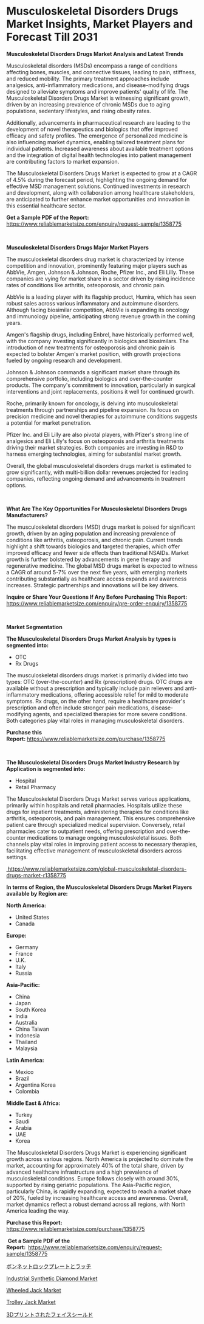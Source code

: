 <p><h1>Musculoskeletal Disorders Drugs Market Insights, Market Players and Forecast Till 2031</h1></p><p><strong>Musculoskeletal Disorders Drugs Market Analysis and Latest Trends</strong></p>
<p><p>Musculoskeletal disorders (MSDs) encompass a range of conditions affecting bones, muscles, and connective tissues, leading to pain, stiffness, and reduced mobility. The primary treatment approaches include analgesics, anti-inflammatory medications, and disease-modifying drugs designed to alleviate symptoms and improve patients' quality of life. The Musculoskeletal Disorders Drugs Market is witnessing significant growth, driven by an increasing prevalence of chronic MSDs due to aging populations, sedentary lifestyles, and rising obesity rates. </p><p>Additionally, advancements in pharmaceutical research are leading to the development of novel therapeutics and biologics that offer improved efficacy and safety profiles. The emergence of personalized medicine is also influencing market dynamics, enabling tailored treatment plans for individual patients. Increased awareness about available treatment options and the integration of digital health technologies into patient management are contributing factors to market expansion. </p><p>The Musculoskeletal Disorders Drugs Market is expected to grow at a CAGR of 4.5% during the forecast period, highlighting the ongoing demand for effective MSD management solutions. Continued investments in research and development, along with collaboration among healthcare stakeholders, are anticipated to further enhance market opportunities and innovation in this essential healthcare sector.</p></p>
<p><strong>Get a Sample PDF of the Report:&nbsp;</strong> <a href="https://www.reliablemarketsize.com/enquiry/request-sample/1358775">https://www.reliablemarketsize.com/enquiry/request-sample/1358775</a></p>
<p>&nbsp;</p>
<p><strong>Musculoskeletal Disorders Drugs Major Market Players</strong></p>
<p><p>The musculoskeletal disorders drug market is characterized by intense competition and innovation, prominently featuring major players such as AbbVie, Amgen, Johnson & Johnson, Roche, Pfizer Inc., and Eli Lilly. These companies are vying for market share in a sector driven by rising incidence rates of conditions like arthritis, osteoporosis, and chronic pain.</p><p>AbbVie is a leading player with its flagship product, Humira, which has seen robust sales across various inflammatory and autoimmune disorders. Although facing biosimilar competition, AbbVie is expanding its oncology and immunology pipeline, anticipating strong revenue growth in the coming years.</p><p>Amgen's flagship drugs, including Enbrel, have historically performed well, with the company investing significantly in biologics and biosimilars. The introduction of new treatments for osteoporosis and chronic pain is expected to bolster Amgen's market position, with growth projections fueled by ongoing research and development.</p><p>Johnson & Johnson commands a significant market share through its comprehensive portfolio, including biologics and over-the-counter products. The company's commitment to innovation, particularly in surgical interventions and joint replacements, positions it well for continued growth.</p><p>Roche, primarily known for oncology, is delving into musculoskeletal treatments through partnerships and pipeline expansion. Its focus on precision medicine and novel therapies for autoimmune conditions suggests a potential for market penetration.</p><p>Pfizer Inc. and Eli Lilly are also pivotal players, with Pfizer's strong line of analgesics and Eli Lilly's focus on osteoporosis and arthritis treatments driving their market strategies. Both companies are investing in R&D to harness emerging technologies, aiming for substantial market growth.</p><p>Overall, the global musculoskeletal disorders drugs market is estimated to grow significantly, with multi-billion dollar revenues projected for leading companies, reflecting ongoing demand and advancements in treatment options.</p></p>
<p>&nbsp;</p>
<p><strong>What Are The Key Opportunities For Musculoskeletal Disorders Drugs Manufacturers?</strong></p>
<p><p>The musculoskeletal disorders (MSD) drugs market is poised for significant growth, driven by an aging population and increasing prevalence of conditions like arthritis, osteoporosis, and chronic pain. Current trends highlight a shift towards biologics and targeted therapies, which offer improved efficacy and fewer side effects than traditional NSAIDs. Market growth is further bolstered by advancements in gene therapy and regenerative medicine. The global MSD drugs market is expected to witness a CAGR of around 5-7% over the next five years, with emerging markets contributing substantially as healthcare access expands and awareness increases. Strategic partnerships and innovations will be key drivers.</p></p>
<p><strong>Inquire or Share Your Questions If Any Before Purchasing This Report:</strong> <a href="https://www.reliablemarketsize.com/enquiry/pre-order-enquiry/1358775">https://www.reliablemarketsize.com/enquiry/pre-order-enquiry/1358775</a></p>
<p>&nbsp;</p>
<p><strong>Market Segmentation</strong></p>
<p><strong>The Musculoskeletal Disorders Drugs Market Analysis by types is segmented into:</strong></p>
<p><ul><li>OTC</li><li>Rx Drugs</li></ul></p>
<p><p>The musculoskeletal disorders drugs market is primarily divided into two types: OTC (over-the-counter) and Rx (prescription) drugs. OTC drugs are available without a prescription and typically include pain relievers and anti-inflammatory medications, offering accessible relief for mild to moderate symptoms. Rx drugs, on the other hand, require a healthcare provider's prescription and often include stronger pain medications, disease-modifying agents, and specialized therapies for more severe conditions. Both categories play vital roles in managing musculoskeletal disorders.</p></p>
<p><strong>Purchase this Report:&nbsp;</strong><a href="https://www.reliablemarketsize.com/purchase/1358775">https://www.reliablemarketsize.com/purchase/1358775</a></p>
<p>&nbsp;</p>
<p><strong>The Musculoskeletal Disorders Drugs Market Industry Research by Application is segmented into:</strong></p>
<p><ul><li>Hospital</li><li>Retail Pharmacy</li></ul></p>
<p><p>The Musculoskeletal Disorders Drugs Market serves various applications, primarily within hospitals and retail pharmacies. Hospitals utilize these drugs for inpatient treatments, administering therapies for conditions like arthritis, osteoporosis, and pain management. This ensures comprehensive patient care through specialized medical supervision. Conversely, retail pharmacies cater to outpatient needs, offering prescription and over-the-counter medications to manage ongoing musculoskeletal issues. Both channels play vital roles in improving patient access to necessary therapies, facilitating effective management of musculoskeletal disorders across settings.</p></p>
<p><a href="https://www.reliablemarketsize.com/global-musculoskeletal-disorders-drugs-market-r1358775">&nbsp;https://www.reliablemarketsize.com/global-musculoskeletal-disorders-drugs-market-r1358775</a></p>
<p><strong>In terms of Region, the Musculoskeletal Disorders Drugs Market Players available by Region are:</strong></p>
<p>
    <p> <strong> North America: </strong>
        <ul>
            <li>United States</li>
            <li>Canada</li>
        </ul>
        </p> 
    <p> <strong> Europe: </strong>
        <ul>
            <li>Germany</li>
            <li>France</li>
            <li>U.K.</li>
            <li>Italy</li>
            <li>Russia</li>
        </ul>
        </p> 
    <p> <strong> Asia-Pacific: </strong>
        <ul>
            <li>China</li>
            <li>Japan</li>
            <li>South Korea</li>
            <li>India</li>
            <li>Australia</li>
            <li>China Taiwan</li>
            <li>Indonesia</li>
            <li>Thailand</li>
            <li>Malaysia</li>
        </ul>
        </p> 
    <p> <strong> Latin America: </strong>
        <ul>
            <li>Mexico</li>
            <li>Brazil</li>
            <li>Argentina Korea</li>
            <li>Colombia</li>
        </ul>
        </p> 
    <p> <strong> Middle East & Africa: </strong>
        <ul>
            <li>Turkey</li>
            <li>Saudi</li>
            <li>Arabia</li>
            <li>UAE</li>
            <li>Korea</li>
        </ul>
    </p>
    </p>
<p><p>The Musculoskeletal Disorders Drugs Market is experiencing significant growth across various regions. North America is projected to dominate the market, accounting for approximately 40% of the total share, driven by advanced healthcare infrastructure and a high prevalence of musculoskeletal conditions. Europe follows closely with around 30%, supported by rising geriatric populations. The Asia-Pacific region, particularly China, is rapidly expanding, expected to reach a market share of 20%, fueled by increasing healthcare access and awareness. Overall, market dynamics reflect a robust demand across all regions, with North America leading the way.</p></p>
<p><strong>Purchase this Report: </strong><a href="https://www.reliablemarketsize.com/purchase/1358775">https://www.reliablemarketsize.com/purchase/1358775</a></p>
<p>&nbsp;<strong>Get a Sample PDF of the Report:&nbsp;&nbsp;</strong><a href="https://www.reliablemarketsize.com/enquiry/request-sample/1358775">https://www.reliablemarketsize.com/enquiry/request-sample/1358775</a></p>
<p><strong></strong></p>
<p><p><a href="https://medium.com/@charm85472013/bonnet-lock-plate-and-latch-market-%E3%81%AE%E3%82%B0%E3%83%AD%E3%83%BC%E3%83%90%E3%83%AB%E5%B8%82%E5%A0%B4%E6%A6%82%E8%A6%81%E3%81%AF-%E4%B8%96%E7%95%8C%E3%81%8A%E3%82%88%E3%81%B3%E4%B8%BB%E8%A6%81%E5%B8%82%E5%A0%B4%E3%81%AB%E3%81%8A%E3%81%91%E3%82%8B%E6%A5%AD%E7%95%8C%E3%81%AB%E5%BD%B1%E9%9F%BF%E3%82%92%E4%B8%8E%E3%81%88%E3%82%8B%E4%B8%BB%E8%A6%81%E3%81%AA%E3%83%88%E3%83%AC%E3%83%B3%E3%83%89%E3%81%AB%E3%81%A4%E3%81%84%E3%81%A6-%E7%8B%AC%E8%87%AA%E3%81%AE%E8%A6%96%E7%82%B9%E3%82%92%E6%8F%90%E4%BE%9B%E3%81%97%E3%81%BE%E3%81%99-3059885b3f2e">ボンネットロックプレートとラッチ</a></p><p><a href="https://issuu.com/reportprime-2/docs/industrial-synthetic-diamond-market_e034796b4c0cca">Industrial Synthetic Diamond Market</a></p><p><a href="https://www.linkedin.com/pulse/wheeled-jack-market-trends-analysis-opportunities-challenges-j642f?trackingId=dn0i8%2BNGTBe6hXPPppiLLw%3D%3D">Wheeled Jack Market</a></p><p><a href="https://www.linkedin.com/pulse/trolley-jack-market-insights-products-regional-analysis-forecasted-h6ldf?trackingId=q42Cp7nqTKyc32awLWWK%2FA%3D%3D">Trolley Jack Market</a></p><p><a href="https://medium.com/@charm85472013/%E3%82%B0%E3%83%AD%E3%83%BC%E3%83%90%E3%83%AB3d%E3%83%97%E3%83%AA%E3%83%B3%E3%83%88%E3%83%95%E3%82%A7%E3%82%A4%E3%82%B9%E3%82%B7%E3%83%BC%E3%83%AB%E3%83%89%E7%94%A3%E6%A5%AD-%E7%A8%AE%E9%A1%9E-%E7%94%A8%E9%80%94-%E5%B8%82%E5%A0%B4%E3%83%97%E3%83%AC%E3%83%BC%E3%83%A4%E3%83%BC-%E5%9C%B0%E5%9F%9F%E6%88%90%E9%95%B7%E5%88%86%E6%9E%90-%E3%81%8A%E3%82%88%E3%81%B3%E5%B0%86%E6%9D%A5%E3%81%AE%E3%82%B7%E3%83%8A%E3%83%AA%E3%82%AA-2024-2031-d34a31b20757">3Dプリントされたフェイスシールド</a></p></p>